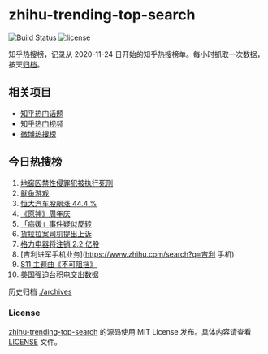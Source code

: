 # zhihu-trending-top-search

[![Build Status](https://github.com/justjavac/zhihu-trending-top-search/workflows/ci/badge.svg?branch=main)](https://github.com/justjavac/zhihu-trending-top-search/actions)
[![license](https://img.shields.io/github/license/justjavac/zhihu-trending-top-search)](https://github.com/justjavac/zhihu-trending-top-search/blob/main/LICENSE)

知乎热搜榜，记录从 2020-11-24 日开始的知乎热搜榜单。每小时抓取一次数据，按天[归档](./archives)。

## 相关项目

- [知乎热门话题](https://github.com/justjavac/zhihu-trending-hot-questions)
- [知乎热门视频](https://github.com/justjavac/zhihu-trending-hot-video)
- [微博热搜榜](https://github.com/justjavac/weibo-trending-hot-search)

## 今日热搜榜

<!-- BEGIN -->
<!-- 最后更新时间 Thu Sep 30 2021 00:08:42 GMT+0800 (China Standard Time) -->

1. [地窖囚禁性侵罪犯被执行死刑](https://www.zhihu.com/search?q=地窖囚禁)
1. [鱿鱼游戏](https://www.zhihu.com/search?q=鱿鱼游戏)
1. [恒大汽车股飙涨 44.4 %](https://www.zhihu.com/search?q=恒大)
1. [《原神》周年庆](https://www.zhihu.com/search?q=原神)
1. [「病媛」事件疑似反转](https://www.zhihu.com/search?q=病媛)
1. [货拉拉案司机提出上诉](https://www.zhihu.com/search?q=货拉拉)
1. [格力电器将注销 2.2 亿股](https://www.zhihu.com/search?q=格力股份)
1. [吉利进军手机业务](https://www.zhihu.com/search?q=吉利 手机)
1. [S11 主题曲《不可阻挡》](https://www.zhihu.com/search?q=s11主题曲)
1. [美国强迫台积电交出数据](https://www.zhihu.com/search?q=台积电)

<!-- END -->

历史归档 [./archives](./archives)

### License

[zhihu-trending-top-search](https://github.com/justjavac/zhihu-trending-top-search)
的源码使用 MIT License 发布。具体内容请查看 [LICENSE](./LICENSE) 文件。
